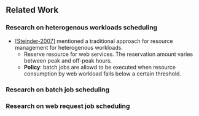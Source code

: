 ## Related Work

### Research on heterogenous workloads scheduling
- [[Steinder-2007]](http://ieeexplore.ieee.org/xpls/abs_all.jsp?arnumber=4258530&tag=1) mentioned a traditional approach for resource management for heterogenous workloads.
  - Reserve resource for web services. The reservation amount varies between peak and off-peak hours. 
  - **Policy**: batch jobs are allowd to be executed when resource consumption by web workload falls below a certain threshold. 


### Research on batch job scheduling


### Research on web request job scheduling
